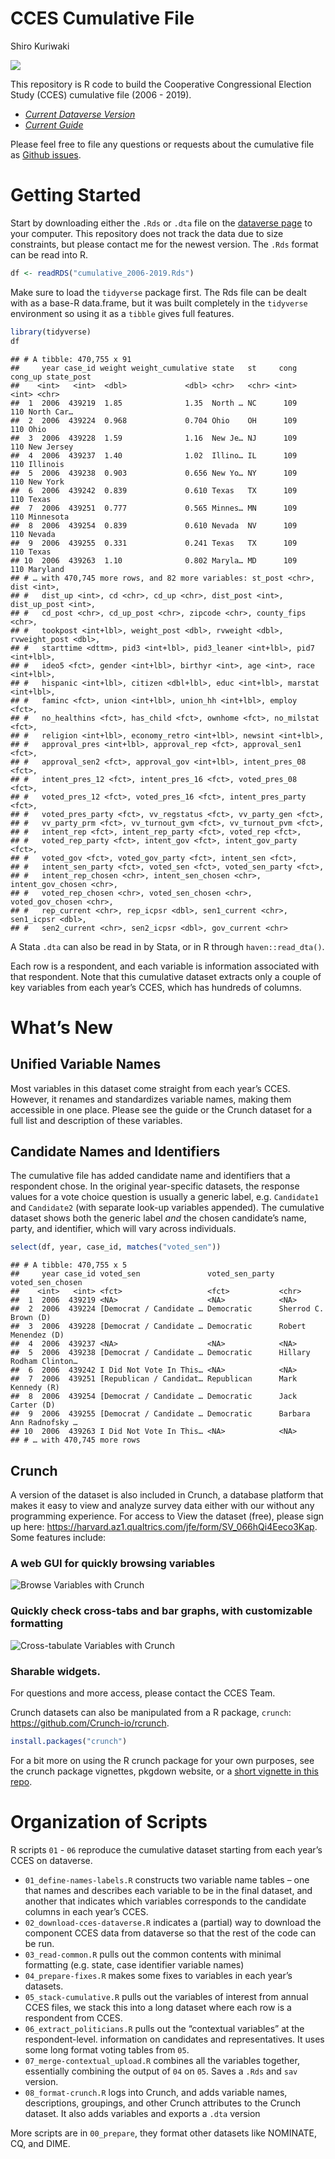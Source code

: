 CCES Cumulative File
================
Shiro Kuriwaki

[![](https://img.shields.io/badge/Dataverse%20DOI-10.7910/DVN/II2DB6-orange)](https://www.doi.org/10.7910/DVN/II2DB6)

This repository is R code to build the Cooperative Congressional
Election Study (CCES) cumulative file (2006 - 2019).

-   [*Current Dataverse
    Version*](https://dataverse.harvard.edu/dataset.xhtml?persistentId=doi:10.7910/DVN/II2DB6)
-   [*Current
    Guide*](https://github.com/kuriwaki/cces_cumulative/blob/master/guide/guide_cumulative_2006_2019.pdf)

Please feel free to file any questions or requests about the cumulative
file as [Github
issues](https://github.com/kuriwaki/cces_cumulative/issues).

# Getting Started

Start by downloading either the `.Rds` or `.dta` file on the [dataverse
page](https://dataverse.harvard.edu/dataset.xhtml?persistentId=doi:10.7910/DVN/II2DB6)
to your computer. This repository does not track the data due to size
constraints, but please contact me for the newest version. The `.Rds`
format can be read into R.

``` r
df <- readRDS("cumulative_2006-2019.Rds")
```

Make sure to load the `tidyverse` package first. The Rds file can be
dealt with as a base-R data.frame, but it was built completely in the
`tidyverse` environment so using it as a `tibble` gives full features.

``` r
library(tidyverse)
df
```

    ## # A tibble: 470,755 x 91
    ##     year case_id weight weight_cumulative state   st     cong cong_up state_post
    ##    <int>   <int>  <dbl>             <dbl> <chr>   <chr> <int>   <int> <chr>     
    ##  1  2006  439219  1.85              1.35  North … NC      109     110 North Car…
    ##  2  2006  439224  0.968             0.704 Ohio    OH      109     110 Ohio      
    ##  3  2006  439228  1.59              1.16  New Je… NJ      109     110 New Jersey
    ##  4  2006  439237  1.40              1.02  Illino… IL      109     110 Illinois  
    ##  5  2006  439238  0.903             0.656 New Yo… NY      109     110 New York  
    ##  6  2006  439242  0.839             0.610 Texas   TX      109     110 Texas     
    ##  7  2006  439251  0.777             0.565 Minnes… MN      109     110 Minnesota 
    ##  8  2006  439254  0.839             0.610 Nevada  NV      109     110 Nevada    
    ##  9  2006  439255  0.331             0.241 Texas   TX      109     110 Texas     
    ## 10  2006  439263  1.10              0.802 Maryla… MD      109     110 Maryland  
    ## # … with 470,745 more rows, and 82 more variables: st_post <chr>, dist <int>,
    ## #   dist_up <int>, cd <chr>, cd_up <chr>, dist_post <int>, dist_up_post <int>,
    ## #   cd_post <chr>, cd_up_post <chr>, zipcode <chr>, county_fips <chr>,
    ## #   tookpost <int+lbl>, weight_post <dbl>, rvweight <dbl>, rvweight_post <dbl>,
    ## #   starttime <dttm>, pid3 <int+lbl>, pid3_leaner <int+lbl>, pid7 <int+lbl>,
    ## #   ideo5 <fct>, gender <int+lbl>, birthyr <int>, age <int>, race <int+lbl>,
    ## #   hispanic <int+lbl>, citizen <dbl+lbl>, educ <int+lbl>, marstat <int+lbl>,
    ## #   faminc <fct>, union <int+lbl>, union_hh <int+lbl>, employ <fct>,
    ## #   no_healthins <fct>, has_child <fct>, ownhome <fct>, no_milstat <fct>,
    ## #   religion <int+lbl>, economy_retro <int+lbl>, newsint <int+lbl>,
    ## #   approval_pres <int+lbl>, approval_rep <fct>, approval_sen1 <fct>,
    ## #   approval_sen2 <fct>, approval_gov <int+lbl>, intent_pres_08 <fct>,
    ## #   intent_pres_12 <fct>, intent_pres_16 <fct>, voted_pres_08 <fct>,
    ## #   voted_pres_12 <fct>, voted_pres_16 <fct>, intent_pres_party <fct>,
    ## #   voted_pres_party <fct>, vv_regstatus <fct>, vv_party_gen <fct>,
    ## #   vv_party_prm <fct>, vv_turnout_gvm <fct>, vv_turnout_pvm <fct>,
    ## #   intent_rep <fct>, intent_rep_party <fct>, voted_rep <fct>,
    ## #   voted_rep_party <fct>, intent_gov <fct>, intent_gov_party <fct>,
    ## #   voted_gov <fct>, voted_gov_party <fct>, intent_sen <fct>,
    ## #   intent_sen_party <fct>, voted_sen <fct>, voted_sen_party <fct>,
    ## #   intent_rep_chosen <chr>, intent_sen_chosen <chr>, intent_gov_chosen <chr>,
    ## #   voted_rep_chosen <chr>, voted_sen_chosen <chr>, voted_gov_chosen <chr>,
    ## #   rep_current <chr>, rep_icpsr <dbl>, sen1_current <chr>, sen1_icpsr <dbl>,
    ## #   sen2_current <chr>, sen2_icpsr <dbl>, gov_current <chr>

A Stata `.dta` can also be read in by Stata, or in R through
`haven::read_dta()`.

Each row is a respondent, and each variable is information associated
with that respondent. Note that this cumulative dataset extracts only a
couple of key variables from each year’s CCES, which has hundreds of
columns.

# What’s New

## Unified Variable Names

Most variables in this dataset come straight from each year’s CCES.
However, it renames and standardizes variable names, making them
accessible in one place. Please see the guide or the Crunch dataset for
a full list and description of these variables.

## Candidate Names and Identifiers

The cumulative file has added candidate name and identifiers that a
respondent chose. In the original year-specific datasets, the response
values for a vote choice question is usually a generic label,
e.g. `Candidate1` and `Candidate2` (with separate look-up variables
appended). The cumulative dataset shows both the generic label *and* the
chosen candidate’s name, party, and identifier, which will vary across
individuals.

``` r
select(df, year, case_id, matches("voted_sen"))
```

    ## # A tibble: 470,755 x 5
    ##     year case_id voted_sen               voted_sen_party voted_sen_chosen       
    ##    <int>   <int> <fct>                   <fct>           <chr>                  
    ##  1  2006  439219 <NA>                    <NA>            <NA>                   
    ##  2  2006  439224 [Democrat / Candidate … Democratic      Sherrod C. Brown (D)   
    ##  3  2006  439228 [Democrat / Candidate … Democratic      Robert Menendez (D)    
    ##  4  2006  439237 <NA>                    <NA>            <NA>                   
    ##  5  2006  439238 [Democrat / Candidate … Democratic      Hillary Rodham Clinton…
    ##  6  2006  439242 I Did Not Vote In This… <NA>            <NA>                   
    ##  7  2006  439251 [Republican / Candidat… Republican      Mark Kennedy (R)       
    ##  8  2006  439254 [Democrat / Candidate … Democratic      Jack Carter (D)        
    ##  9  2006  439255 [Democrat / Candidate … Democratic      Barbara Ann Radnofsky …
    ## 10  2006  439263 I Did Not Vote In This… <NA>            <NA>                   
    ## # … with 470,745 more rows

## Crunch

A version of the dataset is also included in Crunch, a database platform
that makes it easy to view and analyze survey data either with our
without any programming experience. For access to View the dataset
(free), please sign up here:
<https://harvard.az1.qualtrics.com/jfe/form/SV_066hQi4Eeco3Kap>. Some
features include:

### A web GUI for quickly browsing variables

![Browse Variables with Crunch](guide/01_crunch_browse.gif)

### Quickly check cross-tabs and bar graphs, with customizable formatting

![Cross-tabulate Variables with Crunch](guide/02_crunch_tab.gif)

### Sharable widgets.

For questions and more access, please contact the CCES Team.

Crunch datasets can also be manipulated from a R package, `crunch`:
<https://github.com/Crunch-io/rcrunch>.

``` r
install.packages("crunch")
```

For a bit more on using the R crunch package for your own purposes, see
the crunch package vignettes, pkgdown website, or a [short vignette in
this
repo](https://github.com/kuriwaki/cces_cumulative/blob/master/guide/vignette_crunch.md).

# Organization of Scripts

R scripts `01` - `06` reproduce the cumulative dataset starting from
each year’s CCES on dataverse.

-   `01_define-names-labels.R` constructs two variable name tables – one
    that names and describes each variable to be in the final dataset,
    and another that indicates which variables corresponds to the
    candidate columns in each year’s CCES.
-   `02_download-cces-dataverse.R` indicates a (partial) way to download
    the component CCES data from dataverse so that the rest of the code
    can be run.
-   `03_read-common.R` pulls out the common contents with minimal
    formatting (e.g. state, case identifier variable names)
-   `04_prepare-fixes.R` makes some fixes to variables in each year’s
    datasets.
-   `05_stack-cumulative.R` pulls out the variables of interest from
    annual CCES files, we stack this into a long dataset where each row
    is a respondent from CCES.
-   `06_extract_politicians.R` pulls out the “contextual variables” at
    the respondent-level. information on candidates and representatives.
    It uses some long format voting tables from `05`.
-   `07_merge-contextual_upload.R` combines all the variables together,
    essentially combining the output of `04` on `05`. Saves a `.Rds` and
    `sav` version.
-   `08_format-crunch.R` logs into Crunch, and adds variable names,
    descriptions, groupings, and other Crunch attributes to the Crunch
    dataset. It also adds variables and exports a `.dta` version

More scripts are in `00_prepare`, they format other datasets like
NOMINATE, CQ, and DIME.
